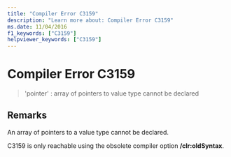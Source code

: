 ```yaml
---
title: "Compiler Error C3159"
description: "Learn more about: Compiler Error C3159"
ms.date: 11/04/2016
f1_keywords: ["C3159"]
helpviewer_keywords: ["C3159"]
---
```

# Compiler Error C3159

> 'pointer' : array of pointers to value type cannot be declared

## Remarks

An array of pointers to a value type cannot be declared.

C3159 is only reachable using the obsolete compiler option **/clr:oldSyntax**.
